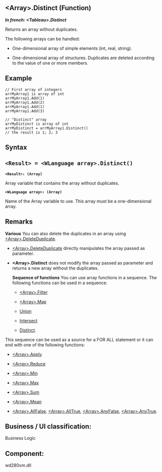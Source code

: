 


## &lt;Array&gt;.Distinct (Function)

***In french: &lt;Tableau&gt;.Distinct***



<a name="XUse"></a>
<a name="Use"></a>
<a name="description"></a>
Returns an array without duplicates.

The following arrays can be handled:

- One-dimensional array of simple elements (int, real, string).

- One-dimensional array of structures. Duplicates are deleted according to the value of one or more members.





<a name="Example1"></a>
<a name="sample_code"></a>

## Example


```wl
// First array of integers
arrMyArray1 is array of int
arrMyArray1.Add(1)
arrMyArray1.Add(2)
arrMyArray1.Add(1)
arrMyArray1.Add(3)

// "Distinct" array
arrMyDistinct is array of int
arrMyDistinct = arrMyArray1.Distinct()
// the result is 1; 2; 3
```

<a name="XSYNTAX"></a>

## Syntax
<a name="SYNTAX1"></a>

`<Result> = <WLanguage array>.Distinct()`
---

**`<Result>: (Array)`**

Array variable that contains the array without duplicates.

**`<WLanguage array>: (Array)`**

Name of the Array variable to use. This array must be a one-dimensional array.



<a name="NOTE0"></a>
<a name="NOTE0_1"></a>

## Remarks
**Various**
You can also delete the duplicates in an array using [&lt;Array&gt;.DeleteDuplicate](../WDLang1/1000024315.md). 

- [&lt;Array&gt;.DeleteDuplicate](../WDLang1/1000024315.md) directly manipulates the array passed as parameter. 

- **&lt;Array&gt;.Distinct** does not modify the array passed as parameter and returns a new array without the duplicates. 
	
	**Sequence of functions**
	You can use array functions in a sequence. 
	The following functions can be used in a sequence: 

	- [&lt;Array&gt;.Filter](../WDLang1/1000024968.md)

	- [&lt;Array&gt;.Map](../WDLang1/1000025418.md)

	- [Union](../WDLang1/1000025408.md)

	- [Intersect](../WDLang1/1000025407.md)

	- [Distinct](../WDLang1/1000025406.md). 


This sequence can be used as a source for a FOR ALL statement or it can end with one of the following functions: 

- [&lt;Array&gt;.Apply](../WDLang1/1000024969.md)

- [&lt;Array&gt;.Reduce](../WDLang1/1000024951.md)

- [&lt;Array&gt;.Min](../WDLang1/1000025412.md)

- [&lt;Array&gt;.Max](../WDLang1/1000025411.md)

- [&lt;Array&gt;.Sum](../WDLang1/1000025415.md)

- [&lt;Array&gt;.Mean](../WDLang1/1000025417.md)

- [&lt;Array&gt;.AllFalse](../WDLang1/1000024935.md), [&lt;Array&gt;.AllTrue](../WDLang1/1000024936.md), [&lt;Array&gt;.AnyFalse](../WDLang1/1000024937.md), [&lt;Array&gt;.AnyTrue](../WDLang1/1000024938.md). 




<a name="XComponent"></a>

## Business / UI classification:
Business Logic
## Component:
wd280vm.dll
